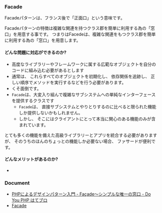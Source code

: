 ### Facade

Facadeパターンは、フランス後で「正面口」という意味です。

Facadeパターンの特徴は複雑な関連を持つクラス郡を簡単に利用する為の「窓口」を用意する事です。
つまりはFacedeは、複雑な関連をもつクラス郡を簡単に利用する為の「窓口」を用意します。

#### どんな問題に対応ができるのか?

- 高度なライブラリーやフレームワークに属する広範なオブジェクトを自分のコードに組み込む必要があるとします
-  通常は、 これらすべてのオブジェクトを初期化し、 依存関係を追跡し、 正しい順序でメソッドを実行するなどを行う必要があります。
  - くそ面倒です。
- `Facade`は、大変入り組んで複雑なサブシステムへの単純なインターフェースを提供するクラスです
  - `Facade`は、 直接サブシステムとやりとりするのに比べると限られた機能しか提供しないかもしれません。
  - しかし、 そこにはクライアントにとって本当に関心のある機能のみが含まれています。

とても多くの機能を備えた高級ライブラリーとアプリを統合する必要がありますが、 そのうちのほんのちょっとの機能しか必要ない場合、 ファサードが便利です。

#### どんなメリットがあるのか?

-

### Document

- [PHPによるデザインパターン入門 - Façade〜シンプルな唯一の窓口 - Do You PHP はてブロ](https://shimooka.hateblo.jp/entry/20141215/1418620292)
- [Facade](https://refactoring.guru/ja/design-patterns/facade)
